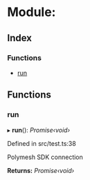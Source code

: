 # Module: 

## Index

### Functions

* [run](reflection-2864.reflection-2861.md#run)

## Functions

###  run

▸ **run**(): *Promise‹void›*

Defined in src/test.ts:38

Polymesh SDK connection

**Returns:** *Promise‹void›*
